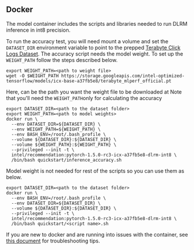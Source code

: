 <!--- 40. Docker -->
## Docker

The model container includes the scripts and libraries needed to run 
DLRM inference in int8 precision.

To run the accuracy test, you will need
mount a volume and set the `DATASET_DIR` environment variable to point
to the prepped [Terabyte Click Logs Dataset](#dataset).
The accuracy script needs the model weight. To set up the `WEIGHT_PATH` 
follow the steps described below.

```
export WEIGHT_PATH=<path to weight file>
wget -O $WEIGHT_PATH https://storage.googleapis.com/intel-optimized-tensorflow/models/icx-base-a37fb5e8/terabyte_mlperf_official.pt
```
Here, <path to weight file> can be the path you want the weight file to be downloaded at
Note that you'll need the `WEIGHT_PATH`only for calculating the accuracy

```
export DATASET_DIR=<path to the dataset folder>
export WEIGHT_PATH=<path to model weights>
docker run \
  --env DATASET_DIR=${DATASET_DIR} \
  --env WEIGHT_PATH=${WEIGHT_PATH} \
  --env BASH_ENV=/root/.bash_profile \
  --volume ${DATASET_DIR}:${DATASET_DIR} \
  --volume ${WEIGHT_PATH}:${WEIGHT_PATH} \
  --privileged --init -t \
  intel/recommendation:pytorch-1.5.0-rc3-icx-a37fb5e8-dlrm-int8 \
  /bin/bash quickstart/inference_accuracy.sh
```

Model weight is not needed for rest of the scripts so you can use them as below.

```
export DATASET_DIR=<path to the dataset folder>
docker run \
  --env BASH_ENV=/root/.bash_profile \
  --env DATASET_DIR=${DATASET_DIR} \
  --volume ${DATASET_DIR}:${DATASET_DIR} \
  --privileged --init -t \
  intel/recommendation:pytorch-1.5.0-rc3-icx-a37fb5e8-dlrm-int8 \
  /bin/bash quickstart/<script name>.sh
```

If you are new to docker and are running into issues with the container,
see [this document](https://github.com/IntelAI/models/tree/master/docs/general/docker.md)
for troubleshooting tips.
